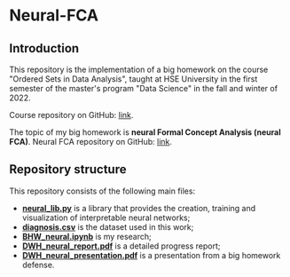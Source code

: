 # Neural-FCA

## Introduction

This repository is the implementation of a big homework on the course "Ordered Sets in Data Analysis", taught at HSE University in the first semester of the master's program "Data Science" in the fall and winter of 2022.

Course repository on GitHub: [link](https://github.com/EgorDudyrev/OSDA_course).

The topic of my big homework is **neural Formal Concept Analysis (neural FCA)**. Neural FCA repository on GitHub: [link](https://github.com/EgorDudyrev/OSDA_course/tree/Autumn_2022/neural_fca).

## Repository structure

This repository consists of the following main files:
* [**neural_lib.py**](https://github.com/thecrazymage/Neural-FCA/blob/main/source/neural_lib.py) is a library that provides the creation, training and visualization of interpretable neural networks;
* [**diagnosis.csv**](https://github.com/thecrazymage/Neural-FCA/blob/main/dataset/diagnosis.csv) is the dataset used in this work;
* [**BHW_neural.ipynb**](https://github.com/thecrazymage/Neural-FCA/blob/main/source/BHW_neural.ipynb) is my research;
* [**DWH_neural_report.pdf**](https://github.com/thecrazymage/Neural-FCA/blob/main/docs/DWH_neural_report.pdf) is a detailed progress report;
* [**DWH_neural_presentation.pdf**](https://github.com/thecrazymage/Neural-FCA/blob/main/docs/DWH_neural_presentation.pdf) is a presentation from a big homework defense.
